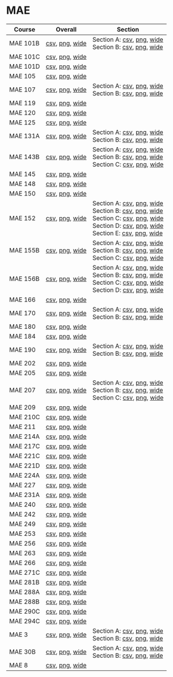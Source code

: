 # MAE

| Course | Overall | Section |
| ------ | ------- | ------- |
| MAE 101B | [csv](https://github.com/UCSD-Historical-Enrollment-Data/2024Spring/blob/main/overall/MAE%20101B.csv), [png](https://raw.githubusercontent.com/UCSD-Historical-Enrollment-Data/2024Spring/main/plot_overall/MAE%20101B.png), [wide](https://raw.githubusercontent.com/UCSD-Historical-Enrollment-Data/2024Spring/main/plot_overall_wide/MAE%20101B.png) | Section A: [csv](https://github.com/UCSD-Historical-Enrollment-Data/2024Spring/blob/main/section/MAE%20101B_A.csv), [png](https://raw.githubusercontent.com/UCSD-Historical-Enrollment-Data/2024Spring/main/plot_section/MAE%20101B_A.png), [wide](https://raw.githubusercontent.com/UCSD-Historical-Enrollment-Data/2024Spring/main/plot_section_wide/MAE%20101B_A.png)<br>Section B: [csv](https://github.com/UCSD-Historical-Enrollment-Data/2024Spring/blob/main/section/MAE%20101B_B.csv), [png](https://raw.githubusercontent.com/UCSD-Historical-Enrollment-Data/2024Spring/main/plot_section/MAE%20101B_B.png), [wide](https://raw.githubusercontent.com/UCSD-Historical-Enrollment-Data/2024Spring/main/plot_section_wide/MAE%20101B_B.png) |
| MAE 101C | [csv](https://github.com/UCSD-Historical-Enrollment-Data/2024Spring/blob/main/overall/MAE%20101C.csv), [png](https://raw.githubusercontent.com/UCSD-Historical-Enrollment-Data/2024Spring/main/plot_overall/MAE%20101C.png), [wide](https://raw.githubusercontent.com/UCSD-Historical-Enrollment-Data/2024Spring/main/plot_overall_wide/MAE%20101C.png) |  |
| MAE 101D | [csv](https://github.com/UCSD-Historical-Enrollment-Data/2024Spring/blob/main/overall/MAE%20101D.csv), [png](https://raw.githubusercontent.com/UCSD-Historical-Enrollment-Data/2024Spring/main/plot_overall/MAE%20101D.png), [wide](https://raw.githubusercontent.com/UCSD-Historical-Enrollment-Data/2024Spring/main/plot_overall_wide/MAE%20101D.png) |  |
| MAE 105 | [csv](https://github.com/UCSD-Historical-Enrollment-Data/2024Spring/blob/main/overall/MAE%20105.csv), [png](https://raw.githubusercontent.com/UCSD-Historical-Enrollment-Data/2024Spring/main/plot_overall/MAE%20105.png), [wide](https://raw.githubusercontent.com/UCSD-Historical-Enrollment-Data/2024Spring/main/plot_overall_wide/MAE%20105.png) |  |
| MAE 107 | [csv](https://github.com/UCSD-Historical-Enrollment-Data/2024Spring/blob/main/overall/MAE%20107.csv), [png](https://raw.githubusercontent.com/UCSD-Historical-Enrollment-Data/2024Spring/main/plot_overall/MAE%20107.png), [wide](https://raw.githubusercontent.com/UCSD-Historical-Enrollment-Data/2024Spring/main/plot_overall_wide/MAE%20107.png) | Section A: [csv](https://github.com/UCSD-Historical-Enrollment-Data/2024Spring/blob/main/section/MAE%20107_A.csv), [png](https://raw.githubusercontent.com/UCSD-Historical-Enrollment-Data/2024Spring/main/plot_section/MAE%20107_A.png), [wide](https://raw.githubusercontent.com/UCSD-Historical-Enrollment-Data/2024Spring/main/plot_section_wide/MAE%20107_A.png)<br>Section B: [csv](https://github.com/UCSD-Historical-Enrollment-Data/2024Spring/blob/main/section/MAE%20107_B.csv), [png](https://raw.githubusercontent.com/UCSD-Historical-Enrollment-Data/2024Spring/main/plot_section/MAE%20107_B.png), [wide](https://raw.githubusercontent.com/UCSD-Historical-Enrollment-Data/2024Spring/main/plot_section_wide/MAE%20107_B.png) |
| MAE 119 | [csv](https://github.com/UCSD-Historical-Enrollment-Data/2024Spring/blob/main/overall/MAE%20119.csv), [png](https://raw.githubusercontent.com/UCSD-Historical-Enrollment-Data/2024Spring/main/plot_overall/MAE%20119.png), [wide](https://raw.githubusercontent.com/UCSD-Historical-Enrollment-Data/2024Spring/main/plot_overall_wide/MAE%20119.png) |  |
| MAE 120 | [csv](https://github.com/UCSD-Historical-Enrollment-Data/2024Spring/blob/main/overall/MAE%20120.csv), [png](https://raw.githubusercontent.com/UCSD-Historical-Enrollment-Data/2024Spring/main/plot_overall/MAE%20120.png), [wide](https://raw.githubusercontent.com/UCSD-Historical-Enrollment-Data/2024Spring/main/plot_overall_wide/MAE%20120.png) |  |
| MAE 125 | [csv](https://github.com/UCSD-Historical-Enrollment-Data/2024Spring/blob/main/overall/MAE%20125.csv), [png](https://raw.githubusercontent.com/UCSD-Historical-Enrollment-Data/2024Spring/main/plot_overall/MAE%20125.png), [wide](https://raw.githubusercontent.com/UCSD-Historical-Enrollment-Data/2024Spring/main/plot_overall_wide/MAE%20125.png) |  |
| MAE 131A | [csv](https://github.com/UCSD-Historical-Enrollment-Data/2024Spring/blob/main/overall/MAE%20131A.csv), [png](https://raw.githubusercontent.com/UCSD-Historical-Enrollment-Data/2024Spring/main/plot_overall/MAE%20131A.png), [wide](https://raw.githubusercontent.com/UCSD-Historical-Enrollment-Data/2024Spring/main/plot_overall_wide/MAE%20131A.png) | Section A: [csv](https://github.com/UCSD-Historical-Enrollment-Data/2024Spring/blob/main/section/MAE%20131A_A.csv), [png](https://raw.githubusercontent.com/UCSD-Historical-Enrollment-Data/2024Spring/main/plot_section/MAE%20131A_A.png), [wide](https://raw.githubusercontent.com/UCSD-Historical-Enrollment-Data/2024Spring/main/plot_section_wide/MAE%20131A_A.png)<br>Section B: [csv](https://github.com/UCSD-Historical-Enrollment-Data/2024Spring/blob/main/section/MAE%20131A_B.csv), [png](https://raw.githubusercontent.com/UCSD-Historical-Enrollment-Data/2024Spring/main/plot_section/MAE%20131A_B.png), [wide](https://raw.githubusercontent.com/UCSD-Historical-Enrollment-Data/2024Spring/main/plot_section_wide/MAE%20131A_B.png) |
| MAE 143B | [csv](https://github.com/UCSD-Historical-Enrollment-Data/2024Spring/blob/main/overall/MAE%20143B.csv), [png](https://raw.githubusercontent.com/UCSD-Historical-Enrollment-Data/2024Spring/main/plot_overall/MAE%20143B.png), [wide](https://raw.githubusercontent.com/UCSD-Historical-Enrollment-Data/2024Spring/main/plot_overall_wide/MAE%20143B.png) | Section A: [csv](https://github.com/UCSD-Historical-Enrollment-Data/2024Spring/blob/main/section/MAE%20143B_A.csv), [png](https://raw.githubusercontent.com/UCSD-Historical-Enrollment-Data/2024Spring/main/plot_section/MAE%20143B_A.png), [wide](https://raw.githubusercontent.com/UCSD-Historical-Enrollment-Data/2024Spring/main/plot_section_wide/MAE%20143B_A.png)<br>Section B: [csv](https://github.com/UCSD-Historical-Enrollment-Data/2024Spring/blob/main/section/MAE%20143B_B.csv), [png](https://raw.githubusercontent.com/UCSD-Historical-Enrollment-Data/2024Spring/main/plot_section/MAE%20143B_B.png), [wide](https://raw.githubusercontent.com/UCSD-Historical-Enrollment-Data/2024Spring/main/plot_section_wide/MAE%20143B_B.png)<br>Section C: [csv](https://github.com/UCSD-Historical-Enrollment-Data/2024Spring/blob/main/section/MAE%20143B_C.csv), [png](https://raw.githubusercontent.com/UCSD-Historical-Enrollment-Data/2024Spring/main/plot_section/MAE%20143B_C.png), [wide](https://raw.githubusercontent.com/UCSD-Historical-Enrollment-Data/2024Spring/main/plot_section_wide/MAE%20143B_C.png) |
| MAE 145 | [csv](https://github.com/UCSD-Historical-Enrollment-Data/2024Spring/blob/main/overall/MAE%20145.csv), [png](https://raw.githubusercontent.com/UCSD-Historical-Enrollment-Data/2024Spring/main/plot_overall/MAE%20145.png), [wide](https://raw.githubusercontent.com/UCSD-Historical-Enrollment-Data/2024Spring/main/plot_overall_wide/MAE%20145.png) |  |
| MAE 148 | [csv](https://github.com/UCSD-Historical-Enrollment-Data/2024Spring/blob/main/overall/MAE%20148.csv), [png](https://raw.githubusercontent.com/UCSD-Historical-Enrollment-Data/2024Spring/main/plot_overall/MAE%20148.png), [wide](https://raw.githubusercontent.com/UCSD-Historical-Enrollment-Data/2024Spring/main/plot_overall_wide/MAE%20148.png) |  |
| MAE 150 | [csv](https://github.com/UCSD-Historical-Enrollment-Data/2024Spring/blob/main/overall/MAE%20150.csv), [png](https://raw.githubusercontent.com/UCSD-Historical-Enrollment-Data/2024Spring/main/plot_overall/MAE%20150.png), [wide](https://raw.githubusercontent.com/UCSD-Historical-Enrollment-Data/2024Spring/main/plot_overall_wide/MAE%20150.png) |  |
| MAE 152 | [csv](https://github.com/UCSD-Historical-Enrollment-Data/2024Spring/blob/main/overall/MAE%20152.csv), [png](https://raw.githubusercontent.com/UCSD-Historical-Enrollment-Data/2024Spring/main/plot_overall/MAE%20152.png), [wide](https://raw.githubusercontent.com/UCSD-Historical-Enrollment-Data/2024Spring/main/plot_overall_wide/MAE%20152.png) | Section A: [csv](https://github.com/UCSD-Historical-Enrollment-Data/2024Spring/blob/main/section/MAE%20152_A.csv), [png](https://raw.githubusercontent.com/UCSD-Historical-Enrollment-Data/2024Spring/main/plot_section/MAE%20152_A.png), [wide](https://raw.githubusercontent.com/UCSD-Historical-Enrollment-Data/2024Spring/main/plot_section_wide/MAE%20152_A.png)<br>Section B: [csv](https://github.com/UCSD-Historical-Enrollment-Data/2024Spring/blob/main/section/MAE%20152_B.csv), [png](https://raw.githubusercontent.com/UCSD-Historical-Enrollment-Data/2024Spring/main/plot_section/MAE%20152_B.png), [wide](https://raw.githubusercontent.com/UCSD-Historical-Enrollment-Data/2024Spring/main/plot_section_wide/MAE%20152_B.png)<br>Section C: [csv](https://github.com/UCSD-Historical-Enrollment-Data/2024Spring/blob/main/section/MAE%20152_C.csv), [png](https://raw.githubusercontent.com/UCSD-Historical-Enrollment-Data/2024Spring/main/plot_section/MAE%20152_C.png), [wide](https://raw.githubusercontent.com/UCSD-Historical-Enrollment-Data/2024Spring/main/plot_section_wide/MAE%20152_C.png)<br>Section D: [csv](https://github.com/UCSD-Historical-Enrollment-Data/2024Spring/blob/main/section/MAE%20152_D.csv), [png](https://raw.githubusercontent.com/UCSD-Historical-Enrollment-Data/2024Spring/main/plot_section/MAE%20152_D.png), [wide](https://raw.githubusercontent.com/UCSD-Historical-Enrollment-Data/2024Spring/main/plot_section_wide/MAE%20152_D.png)<br>Section E: [csv](https://github.com/UCSD-Historical-Enrollment-Data/2024Spring/blob/main/section/MAE%20152_E.csv), [png](https://raw.githubusercontent.com/UCSD-Historical-Enrollment-Data/2024Spring/main/plot_section/MAE%20152_E.png), [wide](https://raw.githubusercontent.com/UCSD-Historical-Enrollment-Data/2024Spring/main/plot_section_wide/MAE%20152_E.png) |
| MAE 155B | [csv](https://github.com/UCSD-Historical-Enrollment-Data/2024Spring/blob/main/overall/MAE%20155B.csv), [png](https://raw.githubusercontent.com/UCSD-Historical-Enrollment-Data/2024Spring/main/plot_overall/MAE%20155B.png), [wide](https://raw.githubusercontent.com/UCSD-Historical-Enrollment-Data/2024Spring/main/plot_overall_wide/MAE%20155B.png) | Section A: [csv](https://github.com/UCSD-Historical-Enrollment-Data/2024Spring/blob/main/section/MAE%20155B_A.csv), [png](https://raw.githubusercontent.com/UCSD-Historical-Enrollment-Data/2024Spring/main/plot_section/MAE%20155B_A.png), [wide](https://raw.githubusercontent.com/UCSD-Historical-Enrollment-Data/2024Spring/main/plot_section_wide/MAE%20155B_A.png)<br>Section B: [csv](https://github.com/UCSD-Historical-Enrollment-Data/2024Spring/blob/main/section/MAE%20155B_B.csv), [png](https://raw.githubusercontent.com/UCSD-Historical-Enrollment-Data/2024Spring/main/plot_section/MAE%20155B_B.png), [wide](https://raw.githubusercontent.com/UCSD-Historical-Enrollment-Data/2024Spring/main/plot_section_wide/MAE%20155B_B.png)<br>Section C: [csv](https://github.com/UCSD-Historical-Enrollment-Data/2024Spring/blob/main/section/MAE%20155B_C.csv), [png](https://raw.githubusercontent.com/UCSD-Historical-Enrollment-Data/2024Spring/main/plot_section/MAE%20155B_C.png), [wide](https://raw.githubusercontent.com/UCSD-Historical-Enrollment-Data/2024Spring/main/plot_section_wide/MAE%20155B_C.png) |
| MAE 156B | [csv](https://github.com/UCSD-Historical-Enrollment-Data/2024Spring/blob/main/overall/MAE%20156B.csv), [png](https://raw.githubusercontent.com/UCSD-Historical-Enrollment-Data/2024Spring/main/plot_overall/MAE%20156B.png), [wide](https://raw.githubusercontent.com/UCSD-Historical-Enrollment-Data/2024Spring/main/plot_overall_wide/MAE%20156B.png) | Section A: [csv](https://github.com/UCSD-Historical-Enrollment-Data/2024Spring/blob/main/section/MAE%20156B_A.csv), [png](https://raw.githubusercontent.com/UCSD-Historical-Enrollment-Data/2024Spring/main/plot_section/MAE%20156B_A.png), [wide](https://raw.githubusercontent.com/UCSD-Historical-Enrollment-Data/2024Spring/main/plot_section_wide/MAE%20156B_A.png)<br>Section B: [csv](https://github.com/UCSD-Historical-Enrollment-Data/2024Spring/blob/main/section/MAE%20156B_B.csv), [png](https://raw.githubusercontent.com/UCSD-Historical-Enrollment-Data/2024Spring/main/plot_section/MAE%20156B_B.png), [wide](https://raw.githubusercontent.com/UCSD-Historical-Enrollment-Data/2024Spring/main/plot_section_wide/MAE%20156B_B.png)<br>Section C: [csv](https://github.com/UCSD-Historical-Enrollment-Data/2024Spring/blob/main/section/MAE%20156B_C.csv), [png](https://raw.githubusercontent.com/UCSD-Historical-Enrollment-Data/2024Spring/main/plot_section/MAE%20156B_C.png), [wide](https://raw.githubusercontent.com/UCSD-Historical-Enrollment-Data/2024Spring/main/plot_section_wide/MAE%20156B_C.png)<br>Section D: [csv](https://github.com/UCSD-Historical-Enrollment-Data/2024Spring/blob/main/section/MAE%20156B_D.csv), [png](https://raw.githubusercontent.com/UCSD-Historical-Enrollment-Data/2024Spring/main/plot_section/MAE%20156B_D.png), [wide](https://raw.githubusercontent.com/UCSD-Historical-Enrollment-Data/2024Spring/main/plot_section_wide/MAE%20156B_D.png) |
| MAE 166 | [csv](https://github.com/UCSD-Historical-Enrollment-Data/2024Spring/blob/main/overall/MAE%20166.csv), [png](https://raw.githubusercontent.com/UCSD-Historical-Enrollment-Data/2024Spring/main/plot_overall/MAE%20166.png), [wide](https://raw.githubusercontent.com/UCSD-Historical-Enrollment-Data/2024Spring/main/plot_overall_wide/MAE%20166.png) |  |
| MAE 170 | [csv](https://github.com/UCSD-Historical-Enrollment-Data/2024Spring/blob/main/overall/MAE%20170.csv), [png](https://raw.githubusercontent.com/UCSD-Historical-Enrollment-Data/2024Spring/main/plot_overall/MAE%20170.png), [wide](https://raw.githubusercontent.com/UCSD-Historical-Enrollment-Data/2024Spring/main/plot_overall_wide/MAE%20170.png) | Section A: [csv](https://github.com/UCSD-Historical-Enrollment-Data/2024Spring/blob/main/section/MAE%20170_A.csv), [png](https://raw.githubusercontent.com/UCSD-Historical-Enrollment-Data/2024Spring/main/plot_section/MAE%20170_A.png), [wide](https://raw.githubusercontent.com/UCSD-Historical-Enrollment-Data/2024Spring/main/plot_section_wide/MAE%20170_A.png)<br>Section B: [csv](https://github.com/UCSD-Historical-Enrollment-Data/2024Spring/blob/main/section/MAE%20170_B.csv), [png](https://raw.githubusercontent.com/UCSD-Historical-Enrollment-Data/2024Spring/main/plot_section/MAE%20170_B.png), [wide](https://raw.githubusercontent.com/UCSD-Historical-Enrollment-Data/2024Spring/main/plot_section_wide/MAE%20170_B.png) |
| MAE 180 | [csv](https://github.com/UCSD-Historical-Enrollment-Data/2024Spring/blob/main/overall/MAE%20180.csv), [png](https://raw.githubusercontent.com/UCSD-Historical-Enrollment-Data/2024Spring/main/plot_overall/MAE%20180.png), [wide](https://raw.githubusercontent.com/UCSD-Historical-Enrollment-Data/2024Spring/main/plot_overall_wide/MAE%20180.png) |  |
| MAE 184 | [csv](https://github.com/UCSD-Historical-Enrollment-Data/2024Spring/blob/main/overall/MAE%20184.csv), [png](https://raw.githubusercontent.com/UCSD-Historical-Enrollment-Data/2024Spring/main/plot_overall/MAE%20184.png), [wide](https://raw.githubusercontent.com/UCSD-Historical-Enrollment-Data/2024Spring/main/plot_overall_wide/MAE%20184.png) |  |
| MAE 190 | [csv](https://github.com/UCSD-Historical-Enrollment-Data/2024Spring/blob/main/overall/MAE%20190.csv), [png](https://raw.githubusercontent.com/UCSD-Historical-Enrollment-Data/2024Spring/main/plot_overall/MAE%20190.png), [wide](https://raw.githubusercontent.com/UCSD-Historical-Enrollment-Data/2024Spring/main/plot_overall_wide/MAE%20190.png) | Section A: [csv](https://github.com/UCSD-Historical-Enrollment-Data/2024Spring/blob/main/section/MAE%20190_A.csv), [png](https://raw.githubusercontent.com/UCSD-Historical-Enrollment-Data/2024Spring/main/plot_section/MAE%20190_A.png), [wide](https://raw.githubusercontent.com/UCSD-Historical-Enrollment-Data/2024Spring/main/plot_section_wide/MAE%20190_A.png)<br>Section B: [csv](https://github.com/UCSD-Historical-Enrollment-Data/2024Spring/blob/main/section/MAE%20190_B.csv), [png](https://raw.githubusercontent.com/UCSD-Historical-Enrollment-Data/2024Spring/main/plot_section/MAE%20190_B.png), [wide](https://raw.githubusercontent.com/UCSD-Historical-Enrollment-Data/2024Spring/main/plot_section_wide/MAE%20190_B.png) |
| MAE 202 | [csv](https://github.com/UCSD-Historical-Enrollment-Data/2024Spring/blob/main/overall/MAE%20202.csv), [png](https://raw.githubusercontent.com/UCSD-Historical-Enrollment-Data/2024Spring/main/plot_overall/MAE%20202.png), [wide](https://raw.githubusercontent.com/UCSD-Historical-Enrollment-Data/2024Spring/main/plot_overall_wide/MAE%20202.png) |  |
| MAE 205 | [csv](https://github.com/UCSD-Historical-Enrollment-Data/2024Spring/blob/main/overall/MAE%20205.csv), [png](https://raw.githubusercontent.com/UCSD-Historical-Enrollment-Data/2024Spring/main/plot_overall/MAE%20205.png), [wide](https://raw.githubusercontent.com/UCSD-Historical-Enrollment-Data/2024Spring/main/plot_overall_wide/MAE%20205.png) |  |
| MAE 207 | [csv](https://github.com/UCSD-Historical-Enrollment-Data/2024Spring/blob/main/overall/MAE%20207.csv), [png](https://raw.githubusercontent.com/UCSD-Historical-Enrollment-Data/2024Spring/main/plot_overall/MAE%20207.png), [wide](https://raw.githubusercontent.com/UCSD-Historical-Enrollment-Data/2024Spring/main/plot_overall_wide/MAE%20207.png) | Section A: [csv](https://github.com/UCSD-Historical-Enrollment-Data/2024Spring/blob/main/section/MAE%20207_A.csv), [png](https://raw.githubusercontent.com/UCSD-Historical-Enrollment-Data/2024Spring/main/plot_section/MAE%20207_A.png), [wide](https://raw.githubusercontent.com/UCSD-Historical-Enrollment-Data/2024Spring/main/plot_section_wide/MAE%20207_A.png)<br>Section B: [csv](https://github.com/UCSD-Historical-Enrollment-Data/2024Spring/blob/main/section/MAE%20207_B.csv), [png](https://raw.githubusercontent.com/UCSD-Historical-Enrollment-Data/2024Spring/main/plot_section/MAE%20207_B.png), [wide](https://raw.githubusercontent.com/UCSD-Historical-Enrollment-Data/2024Spring/main/plot_section_wide/MAE%20207_B.png)<br>Section C: [csv](https://github.com/UCSD-Historical-Enrollment-Data/2024Spring/blob/main/section/MAE%20207_C.csv), [png](https://raw.githubusercontent.com/UCSD-Historical-Enrollment-Data/2024Spring/main/plot_section/MAE%20207_C.png), [wide](https://raw.githubusercontent.com/UCSD-Historical-Enrollment-Data/2024Spring/main/plot_section_wide/MAE%20207_C.png) |
| MAE 209 | [csv](https://github.com/UCSD-Historical-Enrollment-Data/2024Spring/blob/main/overall/MAE%20209.csv), [png](https://raw.githubusercontent.com/UCSD-Historical-Enrollment-Data/2024Spring/main/plot_overall/MAE%20209.png), [wide](https://raw.githubusercontent.com/UCSD-Historical-Enrollment-Data/2024Spring/main/plot_overall_wide/MAE%20209.png) |  |
| MAE 210C | [csv](https://github.com/UCSD-Historical-Enrollment-Data/2024Spring/blob/main/overall/MAE%20210C.csv), [png](https://raw.githubusercontent.com/UCSD-Historical-Enrollment-Data/2024Spring/main/plot_overall/MAE%20210C.png), [wide](https://raw.githubusercontent.com/UCSD-Historical-Enrollment-Data/2024Spring/main/plot_overall_wide/MAE%20210C.png) |  |
| MAE 211 | [csv](https://github.com/UCSD-Historical-Enrollment-Data/2024Spring/blob/main/overall/MAE%20211.csv), [png](https://raw.githubusercontent.com/UCSD-Historical-Enrollment-Data/2024Spring/main/plot_overall/MAE%20211.png), [wide](https://raw.githubusercontent.com/UCSD-Historical-Enrollment-Data/2024Spring/main/plot_overall_wide/MAE%20211.png) |  |
| MAE 214A | [csv](https://github.com/UCSD-Historical-Enrollment-Data/2024Spring/blob/main/overall/MAE%20214A.csv), [png](https://raw.githubusercontent.com/UCSD-Historical-Enrollment-Data/2024Spring/main/plot_overall/MAE%20214A.png), [wide](https://raw.githubusercontent.com/UCSD-Historical-Enrollment-Data/2024Spring/main/plot_overall_wide/MAE%20214A.png) |  |
| MAE 217C | [csv](https://github.com/UCSD-Historical-Enrollment-Data/2024Spring/blob/main/overall/MAE%20217C.csv), [png](https://raw.githubusercontent.com/UCSD-Historical-Enrollment-Data/2024Spring/main/plot_overall/MAE%20217C.png), [wide](https://raw.githubusercontent.com/UCSD-Historical-Enrollment-Data/2024Spring/main/plot_overall_wide/MAE%20217C.png) |  |
| MAE 221C | [csv](https://github.com/UCSD-Historical-Enrollment-Data/2024Spring/blob/main/overall/MAE%20221C.csv), [png](https://raw.githubusercontent.com/UCSD-Historical-Enrollment-Data/2024Spring/main/plot_overall/MAE%20221C.png), [wide](https://raw.githubusercontent.com/UCSD-Historical-Enrollment-Data/2024Spring/main/plot_overall_wide/MAE%20221C.png) |  |
| MAE 221D | [csv](https://github.com/UCSD-Historical-Enrollment-Data/2024Spring/blob/main/overall/MAE%20221D.csv), [png](https://raw.githubusercontent.com/UCSD-Historical-Enrollment-Data/2024Spring/main/plot_overall/MAE%20221D.png), [wide](https://raw.githubusercontent.com/UCSD-Historical-Enrollment-Data/2024Spring/main/plot_overall_wide/MAE%20221D.png) |  |
| MAE 224A | [csv](https://github.com/UCSD-Historical-Enrollment-Data/2024Spring/blob/main/overall/MAE%20224A.csv), [png](https://raw.githubusercontent.com/UCSD-Historical-Enrollment-Data/2024Spring/main/plot_overall/MAE%20224A.png), [wide](https://raw.githubusercontent.com/UCSD-Historical-Enrollment-Data/2024Spring/main/plot_overall_wide/MAE%20224A.png) |  |
| MAE 227 | [csv](https://github.com/UCSD-Historical-Enrollment-Data/2024Spring/blob/main/overall/MAE%20227.csv), [png](https://raw.githubusercontent.com/UCSD-Historical-Enrollment-Data/2024Spring/main/plot_overall/MAE%20227.png), [wide](https://raw.githubusercontent.com/UCSD-Historical-Enrollment-Data/2024Spring/main/plot_overall_wide/MAE%20227.png) |  |
| MAE 231A | [csv](https://github.com/UCSD-Historical-Enrollment-Data/2024Spring/blob/main/overall/MAE%20231A.csv), [png](https://raw.githubusercontent.com/UCSD-Historical-Enrollment-Data/2024Spring/main/plot_overall/MAE%20231A.png), [wide](https://raw.githubusercontent.com/UCSD-Historical-Enrollment-Data/2024Spring/main/plot_overall_wide/MAE%20231A.png) |  |
| MAE 240 | [csv](https://github.com/UCSD-Historical-Enrollment-Data/2024Spring/blob/main/overall/MAE%20240.csv), [png](https://raw.githubusercontent.com/UCSD-Historical-Enrollment-Data/2024Spring/main/plot_overall/MAE%20240.png), [wide](https://raw.githubusercontent.com/UCSD-Historical-Enrollment-Data/2024Spring/main/plot_overall_wide/MAE%20240.png) |  |
| MAE 242 | [csv](https://github.com/UCSD-Historical-Enrollment-Data/2024Spring/blob/main/overall/MAE%20242.csv), [png](https://raw.githubusercontent.com/UCSD-Historical-Enrollment-Data/2024Spring/main/plot_overall/MAE%20242.png), [wide](https://raw.githubusercontent.com/UCSD-Historical-Enrollment-Data/2024Spring/main/plot_overall_wide/MAE%20242.png) |  |
| MAE 249 | [csv](https://github.com/UCSD-Historical-Enrollment-Data/2024Spring/blob/main/overall/MAE%20249.csv), [png](https://raw.githubusercontent.com/UCSD-Historical-Enrollment-Data/2024Spring/main/plot_overall/MAE%20249.png), [wide](https://raw.githubusercontent.com/UCSD-Historical-Enrollment-Data/2024Spring/main/plot_overall_wide/MAE%20249.png) |  |
| MAE 253 | [csv](https://github.com/UCSD-Historical-Enrollment-Data/2024Spring/blob/main/overall/MAE%20253.csv), [png](https://raw.githubusercontent.com/UCSD-Historical-Enrollment-Data/2024Spring/main/plot_overall/MAE%20253.png), [wide](https://raw.githubusercontent.com/UCSD-Historical-Enrollment-Data/2024Spring/main/plot_overall_wide/MAE%20253.png) |  |
| MAE 256 | [csv](https://github.com/UCSD-Historical-Enrollment-Data/2024Spring/blob/main/overall/MAE%20256.csv), [png](https://raw.githubusercontent.com/UCSD-Historical-Enrollment-Data/2024Spring/main/plot_overall/MAE%20256.png), [wide](https://raw.githubusercontent.com/UCSD-Historical-Enrollment-Data/2024Spring/main/plot_overall_wide/MAE%20256.png) |  |
| MAE 263 | [csv](https://github.com/UCSD-Historical-Enrollment-Data/2024Spring/blob/main/overall/MAE%20263.csv), [png](https://raw.githubusercontent.com/UCSD-Historical-Enrollment-Data/2024Spring/main/plot_overall/MAE%20263.png), [wide](https://raw.githubusercontent.com/UCSD-Historical-Enrollment-Data/2024Spring/main/plot_overall_wide/MAE%20263.png) |  |
| MAE 266 | [csv](https://github.com/UCSD-Historical-Enrollment-Data/2024Spring/blob/main/overall/MAE%20266.csv), [png](https://raw.githubusercontent.com/UCSD-Historical-Enrollment-Data/2024Spring/main/plot_overall/MAE%20266.png), [wide](https://raw.githubusercontent.com/UCSD-Historical-Enrollment-Data/2024Spring/main/plot_overall_wide/MAE%20266.png) |  |
| MAE 271C | [csv](https://github.com/UCSD-Historical-Enrollment-Data/2024Spring/blob/main/overall/MAE%20271C.csv), [png](https://raw.githubusercontent.com/UCSD-Historical-Enrollment-Data/2024Spring/main/plot_overall/MAE%20271C.png), [wide](https://raw.githubusercontent.com/UCSD-Historical-Enrollment-Data/2024Spring/main/plot_overall_wide/MAE%20271C.png) |  |
| MAE 281B | [csv](https://github.com/UCSD-Historical-Enrollment-Data/2024Spring/blob/main/overall/MAE%20281B.csv), [png](https://raw.githubusercontent.com/UCSD-Historical-Enrollment-Data/2024Spring/main/plot_overall/MAE%20281B.png), [wide](https://raw.githubusercontent.com/UCSD-Historical-Enrollment-Data/2024Spring/main/plot_overall_wide/MAE%20281B.png) |  |
| MAE 288A | [csv](https://github.com/UCSD-Historical-Enrollment-Data/2024Spring/blob/main/overall/MAE%20288A.csv), [png](https://raw.githubusercontent.com/UCSD-Historical-Enrollment-Data/2024Spring/main/plot_overall/MAE%20288A.png), [wide](https://raw.githubusercontent.com/UCSD-Historical-Enrollment-Data/2024Spring/main/plot_overall_wide/MAE%20288A.png) |  |
| MAE 288B | [csv](https://github.com/UCSD-Historical-Enrollment-Data/2024Spring/blob/main/overall/MAE%20288B.csv), [png](https://raw.githubusercontent.com/UCSD-Historical-Enrollment-Data/2024Spring/main/plot_overall/MAE%20288B.png), [wide](https://raw.githubusercontent.com/UCSD-Historical-Enrollment-Data/2024Spring/main/plot_overall_wide/MAE%20288B.png) |  |
| MAE 290C | [csv](https://github.com/UCSD-Historical-Enrollment-Data/2024Spring/blob/main/overall/MAE%20290C.csv), [png](https://raw.githubusercontent.com/UCSD-Historical-Enrollment-Data/2024Spring/main/plot_overall/MAE%20290C.png), [wide](https://raw.githubusercontent.com/UCSD-Historical-Enrollment-Data/2024Spring/main/plot_overall_wide/MAE%20290C.png) |  |
| MAE 294C | [csv](https://github.com/UCSD-Historical-Enrollment-Data/2024Spring/blob/main/overall/MAE%20294C.csv), [png](https://raw.githubusercontent.com/UCSD-Historical-Enrollment-Data/2024Spring/main/plot_overall/MAE%20294C.png), [wide](https://raw.githubusercontent.com/UCSD-Historical-Enrollment-Data/2024Spring/main/plot_overall_wide/MAE%20294C.png) |  |
| MAE 3 | [csv](https://github.com/UCSD-Historical-Enrollment-Data/2024Spring/blob/main/overall/MAE%203.csv), [png](https://raw.githubusercontent.com/UCSD-Historical-Enrollment-Data/2024Spring/main/plot_overall/MAE%203.png), [wide](https://raw.githubusercontent.com/UCSD-Historical-Enrollment-Data/2024Spring/main/plot_overall_wide/MAE%203.png) | Section A: [csv](https://github.com/UCSD-Historical-Enrollment-Data/2024Spring/blob/main/section/MAE%203_A.csv), [png](https://raw.githubusercontent.com/UCSD-Historical-Enrollment-Data/2024Spring/main/plot_section/MAE%203_A.png), [wide](https://raw.githubusercontent.com/UCSD-Historical-Enrollment-Data/2024Spring/main/plot_section_wide/MAE%203_A.png)<br>Section B: [csv](https://github.com/UCSD-Historical-Enrollment-Data/2024Spring/blob/main/section/MAE%203_B.csv), [png](https://raw.githubusercontent.com/UCSD-Historical-Enrollment-Data/2024Spring/main/plot_section/MAE%203_B.png), [wide](https://raw.githubusercontent.com/UCSD-Historical-Enrollment-Data/2024Spring/main/plot_section_wide/MAE%203_B.png) |
| MAE 30B | [csv](https://github.com/UCSD-Historical-Enrollment-Data/2024Spring/blob/main/overall/MAE%2030B.csv), [png](https://raw.githubusercontent.com/UCSD-Historical-Enrollment-Data/2024Spring/main/plot_overall/MAE%2030B.png), [wide](https://raw.githubusercontent.com/UCSD-Historical-Enrollment-Data/2024Spring/main/plot_overall_wide/MAE%2030B.png) | Section A: [csv](https://github.com/UCSD-Historical-Enrollment-Data/2024Spring/blob/main/section/MAE%2030B_A.csv), [png](https://raw.githubusercontent.com/UCSD-Historical-Enrollment-Data/2024Spring/main/plot_section/MAE%2030B_A.png), [wide](https://raw.githubusercontent.com/UCSD-Historical-Enrollment-Data/2024Spring/main/plot_section_wide/MAE%2030B_A.png)<br>Section B: [csv](https://github.com/UCSD-Historical-Enrollment-Data/2024Spring/blob/main/section/MAE%2030B_B.csv), [png](https://raw.githubusercontent.com/UCSD-Historical-Enrollment-Data/2024Spring/main/plot_section/MAE%2030B_B.png), [wide](https://raw.githubusercontent.com/UCSD-Historical-Enrollment-Data/2024Spring/main/plot_section_wide/MAE%2030B_B.png) |
| MAE 8 | [csv](https://github.com/UCSD-Historical-Enrollment-Data/2024Spring/blob/main/overall/MAE%208.csv), [png](https://raw.githubusercontent.com/UCSD-Historical-Enrollment-Data/2024Spring/main/plot_overall/MAE%208.png), [wide](https://raw.githubusercontent.com/UCSD-Historical-Enrollment-Data/2024Spring/main/plot_overall_wide/MAE%208.png) |  |
